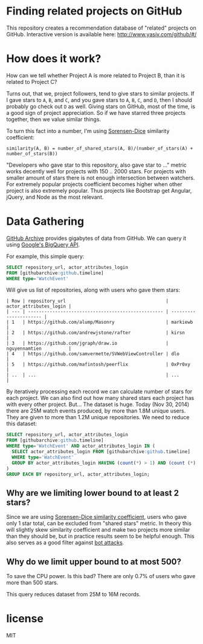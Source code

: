 # Finding related projects on GitHub

This repository creates a recommendation database of "related" projects on GitHub.
Interactive version is available here: http://www.yasiv.com/github/#/

# How does it work?

How can we tell whether Project A is more related to Project B, than it is related
to Project C?

Turns out, that we, project followers, tend to give stars to similar projects.
If I gave stars to `A`, `B`, and `C`, and you gave stars to `A`, `B`, `C`, and `D`,
then I should probably go check out `D` as well. Giving stars on GitHub, most of
the time, is a good sign of project appreciation. So if we have starred three
projects together, then we value similar things.

To turn this fact into a number, I'm using [Sorensen-Dice](https://en.wikipedia.org/wiki/S%C3%B8rensen%E2%80%93Dice_coefficient)
similarity coefficient:

```
similarity(A, B) = number_of_shared_stars(A, B)/(number_of_stars(A) + number_of_stars(B))
```

"Developers who gave star to this repository, also gave star to ..." metric
works decently well for projects with 150 .. 2000 stars. For projects with
smaller amount of stars there is not enough intersection between watchers.
For extremely popular projects coefficient becomes higher when other project is
also extremely popular. Thus projects like Bootstrap get Angular, jQuery, and
Node as the most relevant.

# Data Gathering

[GitHub Archive](http://www.githubarchive.org/) provides gigabytes of data from
GitHub. We can query it using [Google's BigQuery API](https://bigquery.cloud.google.com).

For example, this simple query:

``` sql
SELECT repository_url, actor_attributes_login
FROM [githubarchive:github.timeline]
WHERE type='WatchEvent'
```

Will give us list of repositories, along with users who gave them stars:

```
| Row | repository_url                                     | actor_attributes_login |
| --- | -------------------------------------------------- | ---------------------- |
| 1   | https://github.com/alump/Masonry                   | markiewb               |
| 2   | https://github.com/andrewjstone/rafter             | kirsn                  |
| 3   | https://github.com/jgraph/draw.io                  | nguyennamtien          |
| 4   | https://github.com/samvermette/SVWebViewController | dlo                    |
| 5   | https://github.com/mafintosh/peerflix              | 0xPr0xy                |
| ..  | ...                                                | ...                    |
```

By iteratively processing each record we can calculate number of stars for each
project. We can also find out how many shared stars each project has with every
other project. But... The dataset is huge. Today (Nov 30, 2014) there are 25M
watch events produced, by more than 1.8M unique users. They are given to more than
1.2M unique repositories. We need to reduce this dataset:

``` sql
SELECT repository_url, actor_attributes_login
FROM [githubarchive:github.timeline]
WHERE type='WatchEvent' AND actor_attributes_login IN (
  SELECT actor_attributes_login FROM [githubarchive:github.timeline]
  WHERE type='WatchEvent'
  GROUP BY actor_attributes_login HAVING (count(*) > 1) AND (count (*) < 500)
)
GROUP EACH BY repository_url, actor_attributes_login;
```

## Why are we limiting lower bound to at least 2 stars?

Since we are using  [Sorensen-Dice similarity coefficient](https://en.wikipedia.org/wiki/S%C3%B8rensen%E2%80%93Dice_coefficient),
users who gave only 1 star total, can be excluded from "shared stars" metric.
In theory this will slightly skew similarity coefficient and make two projects more
similar than they should be, but in practice results seem to be helpful enough. This
also serves as a good filter against [bot attacks](https://github.com/Rohfosho/CosmosBrowserBackend/issues/13).

## Why do we limit upper  bound to at most 500?

To save the CPU power. Is this bad? There are only 0.7% of users who gave more
than 500 stars.

This query reduces dataset from 25M to 16M records.

# license

MIT
